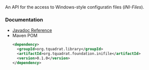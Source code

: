 An API for the access to Windows-style configuratin files (*INI-Files*).

### Documentation

- [Javadoc Reference](https://tquadrat.github.io/foundation-inifile/javadoc/index.html)
- Maven POM
    ```xml
    <dependency>
      <groupId>org.tquadrat.library</groupId>
      <artifactId>org.tquadrat.foundation.inifile</artifactId>
      <version>0.1.0</version>
    </dependency>
    ```